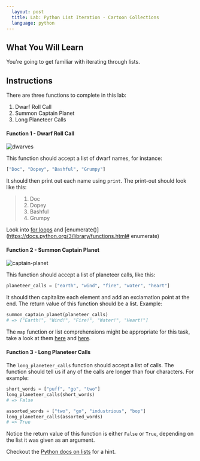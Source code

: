 ```yaml
---
  layout: post
  title: Lab: Python List Iteration - Cartoon Collections
  language: python
---
```

##  What You Will Learn

You're going to get familiar with iterating through lists.

##  Instructions

There are three functions to complete in this lab:

1. Dwarf Roll Call
2. Summon Captain Planet
3. Long Planeteer Calls

####  Function 1 - Dwarf Roll Call

![dwarves](https://s3-us-west-2.amazonaws.com/web-dev-readme-photos/cartoon-collections/dwarves.jpg)

This function should accept a list of dwarf names, for instance:

```python
["Doc", "Dopey", "Bashful", "Grumpy"]
```

It should then print out each name using `print`. The print-out should look like this:

> 1. Doc
> 2. Dopey
> 3. Bashful
> 4. Grumpy

Look into [for loops](https://wiki.python.org/moin/ForLoop) and [enumerate()](https://docs.python.org/3/library/functions.html# enumerate)


####  Function 2 - Summon Captain Planet

![captain-planet](https://s3-us-west-2.amazonaws.com/web-dev-readme-photos/cartoon-collections/captain-planet.jpeg)

This function should accept a list of planeteer calls, like this:

```python
planeteer_calls = ["earth", "wind", "fire", "water", "heart"]
```

It should then capitalize each element and add an exclamation point at the end. The return value of this function should be a list. Example:

```python
summon_captain_planet(planeteer_calls)
# => ["Earth!", "Wind!", "Fire!", "Water!", "Heart!"]
```

The `map` function or list comprehensions might be appropriate for this task, take a look at them [here](http://www.dotnetperls.com/map) and [here](http://www.dotnetperls.com/list-python).


####  Function 3 - Long Planeteer Calls

The `long_planeteer_calls` function should accept a list of calls. The function should tell us if any of the calls are longer than four characters. For example:

```python
short_words = ["puff", "go", "two"]
long_planeteer_calls(short_words)
# => False

assorted_words = ["two", "go", "industrious", "bop"]
long_planeteer_calls(assorted_words)
# => True
```

Notice the return value of this function is either `False` or `True`, depending on the list it was given as an argument.

Checkout the [Python docs on lists](https://docs.python.org/3/tutorial/datastructures.html) for a hint.
